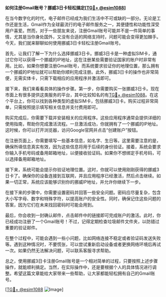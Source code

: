 **如何注册Gmail账号？挪威3日卡轻松搞定[[TG💪+ @esim1088](https://t.me/s/esim1088)]**

在当今数字化的时代，电子邮件已经成为我们生活中不可或缺的一部分。无论是工作还是生活，Gmail作为全球最流行的电子邮件服务之一，其便捷性和功能性深受用户喜爱。然而，对于一些朋友来说，注册Gmail账号可能并不是一件简单的事情，尤其是当你身处国外，又没有合适的网络支持时，问题可能会变得更加棘手。今天，我们就来聊聊如何使用挪威3日卡轻松注册Gmail账号。

首先，让我们了解一下为什么选择挪威3日卡。挪威3日卡是一种虚拟SIM卡，通过它你可以获得一个挪威的IP地址，这在注册某些需要验证国家的账户时非常有用。比如，如果你想要注册Gmail账号，而系统要求验证你的地理位置，那么拥有一个挪威的IP地址就可以帮助你顺利完成注册。此外，挪威3日卡的操作也非常简便，无需实体卡，只需下载相应的应用程序并激活即可。

接下来，我们来看看具体的操作步骤。第一步，你需要购买一张挪威3日卡。现在市面上有很多提供这类服务的平台，其中比较知名的有[TG💪+ @esim1088](https://t.me/s/esim1088)。在这个平台上，你可以找到各种类型的虚拟SIM卡，包括挪威3日卡。购买过程非常简单，只需按照提示填写相关信息并支付费用即可。

购买完成后，你需要下载并安装相关的应用程序。这些应用程序通常会提供详细的使用指南，帮助你完成激活流程。一旦激活成功，你就拥有了一个挪威的IP地址。这时候，你可以打开浏览器，访问Google官网并点击“创建账户”按钮。

在注册页面上，你需要填写一些基本信息，如名字、生日等。这里需要注意的是，确保所填信息真实有效，因为这些信息将用于后续的身份验证。接着，系统会要求你输入手机号码或备用邮箱地址，以便接收验证码。如果你不想绑定手机号码，可以选择备用邮箱地址。

接下来，系统可能会提示你验证地理位置。这时，你就可以使用刚刚获得的挪威3日卡了。确保你的设备连接到互联网，并且应用程序已经激活，然后点击继续。如果一切正常，系统应该能够识别你的挪威IP地址，并允许你继续下一步。

在接下来的步骤中，你需要设置密码并回答一些安全问题。密码应尽量复杂，包含大小写字母、数字和特殊字符，以提高账户的安全性。同时，确保记住这些问题的答案，因为它们在未来找回密码时可能会用到。

最后，你会收到一封确认邮件，点击邮件中的链接即可完成账户的激活。此时，你已经成功注册了一个Gmail账号！不过，记得定期检查垃圾邮件文件夹，以防错过重要的验证邮件。

在整个过程中，可能会遇到一些小问题，比如网络连接不稳定或者验证码发送失败等。遇到这种情况时，不要慌张，可以尝试重新启动设备或者更换网络环境后再试一次。如果仍然无法解决问题，可以联系客服寻求帮助。

总之，使用挪威3日卡注册Gmail账号是一个相对简单的过程，只要按照上述步骤操作，就能顺利搞定。当然，在实际操作中，还是要根据个人的具体情况进行调整。希望这篇文章能给大家带来一些帮助，让大家都能轻松拥有自己的Gmail账号。

[[TG💪+ @esim1088](https://t.me/s/esim1088) ![Image](https://i.postimg.cc/4NQfJmqS/Snipaste-2025-05-13-00-14-12.png)]